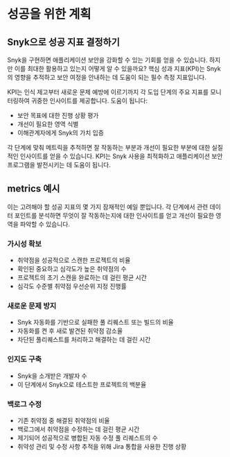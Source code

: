 # 성공을 위한 계획

## Snyk으로 성공 지표 결정하기

Snyk을 구현하면 애플리케이션 보안을 강화할 수 있는 기회를 얻을 수 있습니다. 하지만 이를 최대한 활용하고 있는지 어떻게 알 수 있을까요? 핵심 성과 지표(KPI)는 Snyk의 영향을 추적하고 보안 여정을 안내하는 데 도움이 되는 필수 측정 지표입니다.

KPI는 인식 제고부터 새로운 문제 예방에 이르기까지 각 도입 단계의 주요 지표를 모니터링하여 귀중한 인사이트를 제공합니다. 도움이 됩니다:

* 보안 목표에 대한 진행 상황 평가
* 개선이 필요한 영역 식별
* 이해관계자에게 Snyk의 가치 입증

각 단계에 맞춰 메트릭을 추적하면 잘 작동하는 부분과 개선이 필요한 부분에 대한 실질적인 인사이트를 얻을 수 있습니다. KPI는 Snyk 사용을 최적화하고 애플리케이션 보안 프로그램을 발전시키는 데 도움이 됩니다.

## metrics 예시

이는 고려해야 할 성공 지표의 몇 가지 잠재적인 예일 뿐입니다. 각 단계에서 관련 데이터 포인트를 분석하면 무엇이 잘 작동하는지에 대한 인사이트를 얻고 개선이 필요한 영역을 파악할 수 있습니다.

### 가시성 확보

* 취약점을 성공적으로 스캔한 프로젝트의 비율
* 확인된 중요하고 심각도가 높은 취약점의 수
* 프로젝트의 초기 스캔을 완료하는 데 걸린 평균 시간
* 심각도 수준별 취약점 우선순위 지정 진행률

### 새로운 문제 방지

* Snyk 자동화를 기반으로 실패한 풀 리퀘스트 또는 빌드의 비율
* 자동화를 켠 후 새로 발견된 취약점 감소율
* 차단된 풀리퀘스트를 처리하고 해결하는 데 걸린 시간

### 인지도 구축

* Snyk을 소개받은 개발자 수
* 이 단계에서 Snyk으로 테스트한 프로젝트의 백분율

### 백로그 수정

* 기존 취약점 중 해결된 취약점의 비율
* 백로그에서 취약점을 수정하는 데 걸린 평균 시간
* 제기되어 성공적으로 병합된 자동 수정 풀 리퀘스트의 수
* 취약성 관리 및 수정 사항 추적을 위해 Jira 통합을 사용한 진행 상황
